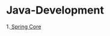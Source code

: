 # Java-Development

1.[ Spring Core](https://github.com/sumitsantape30/Java-Development/tree/main/Spring%20Framework)
